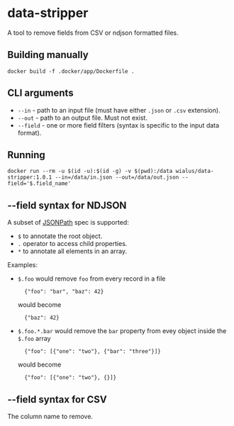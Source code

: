 # data-stripper

A tool to remove fields from CSV or ndjson formatted files.

## Building manually

    docker build -f .docker/app/Dockerfile .

## CLI arguments

* `--in` - path to an input file (must have either `.json` or `.csv` extension).
* `--out` - path to an output file. Must not exist.
* `--field` - one or more field filters (syntax is specific to the input data format).

## Running

    docker run --rm -u $(id -u):$(id -g) -v $(pwd):/data wialus/data-stripper:1.0.1 --in=/data/in.json --out=/data/out.json --field='$.field_name'

## --field syntax for NDJSON

A subset of [JSONPath](https://goessner.net/articles/JsonPath/) spec is supported:

* `$` to annotate the root object.
* `.` operator to access child properties.
* `*` to annotate all elements in an array.

Examples:

* `$.foo` would remove `foo` from every record in a file

        {"foo": "bar", "baz": 42}

    would become

        {"baz": 42}

* `$.foo.*.bar` would remove the `bar` property from evey object inside the `$.foo` array

        {"foo": [{"one": "two"}, {"bar": "three"}]}

    would become

        {"foo": [{"one": "two"}, {}]}

## --field syntax for CSV

The column name to remove.
